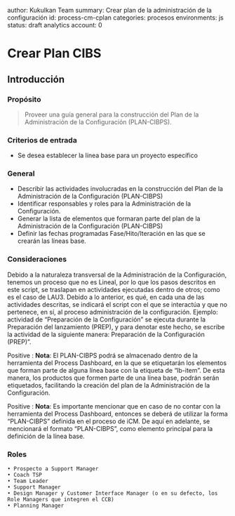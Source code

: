 author: Kukulkan Team
summary: Crear plan de la administración de la configuración
id: process-cm-cplan
categories: procesos
environments: js
status: draft
analytics account: 0

# Crear Plan CIBS

##  Introducción

### Propósito
    
> Proveer una guía general para la construcción del Plan de la Administración de la Configuración (PLAN-CIBPS).

### Criterios de entrada

- Se desea establecer la línea base para un proyecto específico

### General

- Describir las actividades involucradas en la construcción del Plan de la Administración de la Configuración (PLAN-CIBPS)
- Identificar responsables y roles para la Administración de la Configuración.
- Generar la lista de elementos que formaran parte del plan de la Administración de la Configuración (PLAN-CIBPS)
- Definir las fechas programadas Fase/Hito/Iteración en las que se crearán las líneas base.

### Consideraciones

Debido a la naturaleza transversal de la Administración de la Configuración, tenemos un proceso que no es Lineal, por lo que los pasos descritos en este script, se traslapan en actividades ejecutadas dentro de otros; como es el caso de LAU3. Debido a lo anterior, es qué, en cada una de las actividades descritas, se indicará el script con el que se interactúa y que no pertenece, en sí, al proceso administración de la configuración. Ejemplo: actividad de “Preparación de la Configuración” se ejecuta durante la Preparación del lanzamiento (PREP), y para denotar este hecho, se escribe la actividad de la siguiente manera: Preparación de la Configuración (PREP)”.

Positive
: **Nota**: El PLAN-CIBPS podrá se almacenado dentro de la herramienta del Process Dashboard, en la que se etiquetarán los elementos que forman parte de alguna línea base con la etiqueta de “lb-item”. De esta manera, los productos que formen parte de una línea base, podrán serán etiquetados, facilitando la creación del plan de la Administración de la Configuración. 

Positive
: **Nota**: Es importante mencionar que en caso de no contar con la herramienta del Process Dashboard, entonces se deberá de utilizar la forma “PLAN-CIBPS” definida en el proceso de iCM.
De aquí en adelante, se mencionará el formato “PLAN-CIBPS”, como elemento principal para la definición de la línea base.

### Roles
    • Prospecto a Support Manager
    • Coach TSP
    • Team Leader
    • Support Manager
    • Design Manager y Customer Interface Manager (o en su defecto, los Role Managers que integren el CCB)
    • Planning Manager
